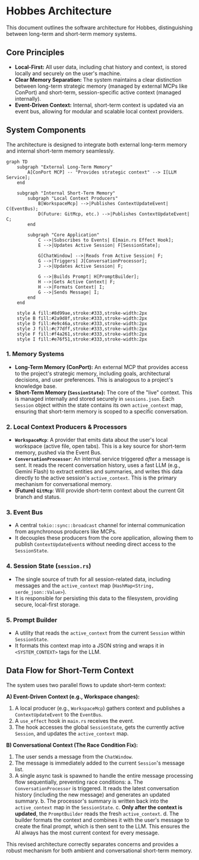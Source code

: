 # Hobbes Architecture

This document outlines the software architecture for Hobbes, distinguishing between long-term and short-term memory systems.

## Core Principles

- **Local-First:** All user data, including chat history and context, is stored locally and securely on the user's machine.
- **Clear Memory Separation:** The system maintains a clear distinction between long-term strategic memory (managed by external MCPs like ConPort) and short-term, session-specific active context (managed internally).
- **Event-Driven Context:** Internal, short-term context is updated via an event bus, allowing for modular and scalable local context providers.

## System Components

The architecture is designed to integrate both external long-term memory and internal short-term memory seamlessly.

```mermaid
graph TD
    subgraph "External Long-Term Memory"
        A[ConPort MCP] -- "Provides strategic context" --> I[LLM Service];
    end

    subgraph "Internal Short-Term Memory"
        subgraph "Local Context Producers"
            B[WorkspaceMcp] -->|Publishes ContextUpdateEvent| C(EventBus);
            D(Future: GitMcp, etc.) -->|Publishes ContextUpdateEvent| C;
        end

        subgraph "Core Application"
            C -->|Subscribes to Events| E[main.rs Effect Hook];
            E -->|Updates Active Session| F[SessionState];
            
            G[ChatWindow] -->|Reads from Active Session| F;
            G -->|Triggers| J[ConversationProcessor];
            J -->|Updates Active Session| F;

            G -->|Builds Prompt| H[PromptBuilder];
            H -->|Gets Active Context| F;
            H -->|Formats Context| I;
            G -->|Sends Message| I;
        end
    end

    style A fill:#8d99ae,stroke:#333,stroke-width:2px
    style B fill:#2a9d8f,stroke:#333,stroke-width:2px
    style D fill:#e9c46a,stroke:#333,stroke-width:2px
    style J fill:#c77dff,stroke:#333,stroke-width:2px
    style F fill:#f4a261,stroke:#333,stroke-width:2px
    style I fill:#e76f51,stroke:#333,stroke-width:2px
```

### 1. Memory Systems

-   **Long-Term Memory (ConPort):** An external MCP that provides access to the project's strategic memory, including goals, architectural decisions, and user preferences. This is analogous to a project's knowledge base.
-   **Short-Term Memory (`SessionState`):** The core of the "live" context. This is managed internally and stored securely in `sessions.json`. Each `Session` object within the state contains its own `active_context` map, ensuring that short-term memory is scoped to a specific conversation.

### 2. Local Context Producers & Processors

-   **`WorkspaceMcp`**: A provider that emits data about the user's local workspace (active file, open tabs). This is a key source for short-term memory, pushed via the Event Bus.
-   **`ConversationProcessor`**: An internal service triggered *after* a message is sent. It reads the recent conversation history, uses a fast LLM (e.g., Gemini Flash) to extract entities and summaries, and writes this data directly to the active session's `active_context`. This is the primary mechanism for conversational memory.
-   **(Future) `GitMcp`**: Will provide short-term context about the current Git branch and status.

### 3. Event Bus

-   A central `tokio::sync::broadcast` channel for internal communication from asynchronous producers like MCPs.
-   It decouples these producers from the core application, allowing them to publish `ContextUpdateEvent`s without needing direct access to the `SessionState`.

### 4. Session State (`session.rs`)

-   The single source of truth for all session-related data, including messages and the `active_context` map (`HashMap<String, serde_json::Value>`).
-   It is responsible for persisting this data to the filesystem, providing secure, local-first storage.

### 5. Prompt Builder

-   A utility that reads the `active_context` from the current `Session` within `SessionState`.
-   It formats this context map into a JSON string and wraps it in `<SYSTEM_CONTEXT>` tags for the LLM.

## Data Flow for Short-Term Context

The system uses two parallel flows to update short-term context:

**A) Event-Driven Context (e.g., Workspace changes):**
1.  A local producer (e.g., `WorkspaceMcp`) gathers context and publishes a `ContextUpdateEvent` to the `EventBus`.
2.  A `use_effect` hook in `main.rs` receives the event.
3.  The hook accesses the global `SessionState`, gets the currently active `Session`, and updates the `active_context` map.

**B) Conversational Context (The Race Condition Fix):**
1.  The user sends a message from the `ChatWindow`.
2.  The message is immediately added to the current `Session`'s message list.
3.  A single async task is spawned to handle the entire message processing flow sequentially, preventing race conditions:
    a. The `ConversationProcessor` is triggered. It reads the latest conversation history (including the new message) and generates an updated summary.
    b. The processor's summary is written back into the `active_context` map in the `SessionState`.
    c. **Only after the context is updated**, the `PromptBuilder` reads the fresh `active_context`.
    d. The builder formats the context and combines it with the user's message to create the final prompt, which is then sent to the LLM. This ensures the AI always has the most current context for every message.

This revised architecture correctly separates concerns and provides a robust mechanism for both ambient and conversational short-term memory.
